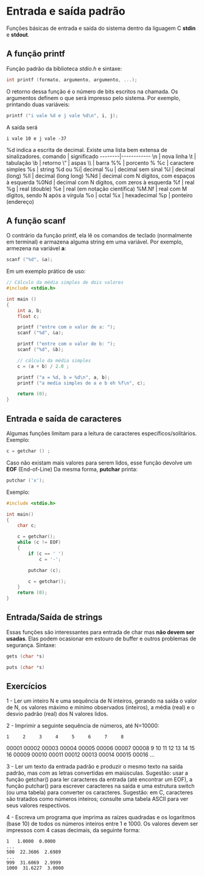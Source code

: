 # Entrada e saída padrão

Funções básicas de entrada e saída do sistema dentro da liguagem C
**stdin** e **stdout**.

## A função printf
Função padrão da biblioteca *stdio.h* e sintaxe:
```c
int printf (formato, argumento, argumento, ...);
```

O retorno dessa função é o número de bits escritos na chamada.
Os argumentos definem o que será impresso pelo sistema.
Por exemplo, printando duas variáveis:
```c
printf ("i vale %d e j vale %d\n", i, j);
```
A saída será
```
i vale 10 e j vale -37
```

%d indica a escrita de decimal. Existe uma lista bem extensa de sinalizadores.
comando | significado
--------|------------
\n      | nova linha
\t 	    | tabulação
\b 	    | retorno
\“ 	    | aspas
\\\	    | barra
%% 	    | porcento %
%c 	    | caractere simples
%s 	    | string
%d ou %i| decimal
%u 	    | decimal sem sinal
%l 	    | decimal (long)
%ll 	| decimal (long long)
%Nd 	| decimal com N dígitos, com espaços à esquerda
%0Nd 	| decimal com N dígitos, com zeros à esquerda
%f 	    | real
%g 	    | real (double)
%e 	    | real (em notação científica)
%M.Nf 	| real com M dígitos, sendo N após a vírgula
%o 	    | octal
%x 	    | hexadecimal
%p 	    | ponteiro (endereço) 

## A função scanf
O contrário da função printf, ela lê os comandos de teclado (normalmente em terminal) e armazena alguma string em uma variável.
Por exemplo, armezena na variável **a**:
```c
scanf ("%d", &a);
```

Em um exemplo prático de uso:
```c
// Cálculo da média simples de dois valores
#include <stdio.h>

int main ()
{
    int a, b;
    float c;

    printf ("entre com o valor de a: ");
    scanf ("%d", &a);

    printf ("entre com o valor de b: ");
    scanf ("%d", &b);

    // cálculo da média simples
    c = (a + b) / 2.0 ;

    printf ("a = %d, b = %d\n", a, b);
    printf ("a media simples de a e b eh %f\n", c);

    return (0);
}
```

## Entrada e saída de caracteres
Algumas funções limitam para a leitura de caracteres específicos/solitários.
Exemplo:
```c
c = getchar () ;
```

Caso não existam mais valores para serem lidos, esse função devolve um **EOF** (End-of-Line)
Da mesma forma, **putchar** printa:
```c
putchar ('x');
```

Exemplo:
```c
#include <stdio.h>

int main()
{
    char c;

    c = getchar();
    while (c != EOF)
    {
        if (c == ' ')
            c = '-';

        putchar (c);

        c = getchar();
    }
    return (0);
}
```

## Entrada/Saída de strings
Essas funções são interessantes para entrada de char mas **não devem ser usadas**. Elas podem ocasionar em estouro de buffer e outros problemas de segurança.
Sintaxe:
```c
gets (char *s)

puts (char *s)
```

## Exercícios
1 - Ler um inteiro N e uma sequência de N inteiros, gerando na saída o valor de N, os valores máximo e mínimo observados (inteiros), a média (real) e o desvio padrão (real) dos N valores lidos.

2 - Imprimir a seguinte sequência de números, até N=10000:

    1     2     3     4     5     6     7     8
00001 00002 00003 00004 00005 00006 00007 00008
    9    10    11    12    13    14    15    16
00009 00010 00011 00012 00013 00014 00015 00016
...

3 - Ler um texto da entrada padrão e produzir o mesmo texto na saída padrão, mas com as letras convertidas em maiúsculas. Sugestão: usar a função getchar() para ler caracteres da entrada (até encontrar um EOF), a função putchar() para escrever caracteres na saída e uma estrutura switch (ou uma tabela) para converter os caracteres.
Sugestão: em C, caracteres são tratados como números inteiros; consulte uma tabela ASCII para ver seus valores respectivos.

4 - Escreva um programa que imprima as raízes quadradas e os logaritmos (base 10) de todos os números inteiros entre 1 e 1000. Os valores devem ser impressos com 4 casas decimais, da seguinte forma:

    1   1.0000  0.0000
    ...
    500  22.3606  2.6989
    ...
    999  31.6069  2.9999
    1000  31.6227  3.0000

